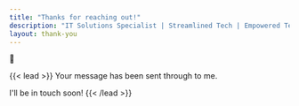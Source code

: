 ```yaml
---
title: "Thanks for reaching out!"
description: "IT Solutions Specialist | Streamlined Tech | Empowered Teams | Secured Solutions"
layout: thank-you
---
```


<p class="large-thankyou-emoji">🎉<p>
<div>
{{< lead >}} Your message has been sent through to me.

I'll be in touch soon! {{< /lead >}}

</div>
